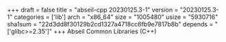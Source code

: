 +++
draft = false
title = "abseil-cpp 20230125.3-1"
version = "20230125.3-1"
categories = ['lib']
arch = "x86_64"
size = "1005480"
usize = "5930716"
sha1sum = "22d3dd8f30129b2cd1327a4718cc6fb9e7817b8b"
depends = "['glibc>=2.35']"
+++
Abseil Common Libraries (C++)